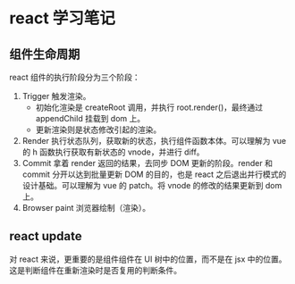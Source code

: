 # react 学习笔记

## 组件生命周期

react 组件的执行阶段分为三个阶段：

1. Trigger 触发渲染。 
    - 初始化渲染是 createRoot 调用，并执行 root.render()，最终通过 appendChild 挂载到 dom 上。
    - 更新渲染则是状态修改引起的渲染。
2. Render 执行状态队列，获取新的状态，执行组件函数本体。可以理解为 vue 的 h 函数执行获取有新状态的 vnode，并进行 diff。 
3. Commit 拿着 render 返回的结果，去同步 DOM 更新的阶段。render 和 commit 分开以达到批量更新 DOM 的目的，也是 react 之后退出并行模式的设计基础。可以理解为 vue 的 patch。将 vnode 的修改的结果更新到 dom 上。
4. Browser paint 浏览器绘制（渲染）。

## react update 

对 react 来说，更重要的是组件组件在 UI 树中的位置，而不是在 jsx 中的位置。这是判断组件在重新渲染时是否复用的判断条件。